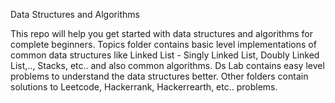 Data Structures and Algorithms

This repo will help you get started with data structures and algorithms for complete beginners. Topics folder contains basic level implementations of common data structures like Linked List - Singly Linked List, Doubly Linked List,.., Stacks, etc.. and also common algorithms. Ds Lab contains easy level problems to understand the data structures better. Other folders contain solutions to Leetcode, Hackerrank, Hackerrearth, etc.. problems. 

